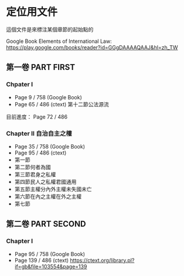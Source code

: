 # 定位用文件


這個文件是來標注某個章節的起始點的

Google Book Elements of International Law: https://play.google.com/books/reader?id=GGgDAAAAQAAJ&hl=zh_TW

## 第一卷 PART FIRST

### Chpater I
* Page 9 / 758 (Google Book)
* Page 65 / 486 (ctext)
第十二節公法源流

目前進度： Page 72 / 486

### Chapter II 自治自主之權
* Page 35 / 758 (Google Book)
* Page 95 / 486 (ctext)
* 第一節 
* 第二節何者為國
* 第三節君身之私權
* 第四節民人之私權君國通用
* 第五節主權分內外主權未失國未亡 
* 第六節在內之主權在外之主權
* 第七節




## 第二卷 PART SECOND

### Chapter I
* Page 95 / 758 (Google Book)
* Page 139 / 486 (ctext)
https://ctext.org/library.pl?if=gb&file=103554&page=139
